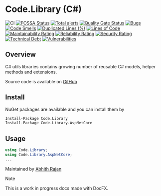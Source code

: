 # Code.Library (C#)

![CI](https://github.com/Abhith/Code.Library/workflows/CI/badge.svg)
[![FOSSA Status](https://app.fossa.io/api/projects/git%2Bgithub.com%2FAbhith%2FCode.Library.svg?type=shield)](https://app.fossa.io/projects/git%2Bgithub.com%2FAbhith%2FCode.Library?ref=badge_shield)
[![Total alerts](https://img.shields.io/lgtm/alerts/g/Abhith/Code.Library.svg?logo=lgtm&logoWidth=18)](https://lgtm.com/projects/g/Abhith/Code.Library/alerts/)
[![Quality Gate Status](https://sonarcloud.io/api/project_badges/measure?project=Abhith_Code.Library&metric=alert_status)](https://sonarcloud.io/dashboard?id=Abhith_Code.Library)
[![Bugs](https://sonarcloud.io/api/project_badges/measure?project=Abhith_Code.Library&metric=bugs)](https://sonarcloud.io/dashboard?id=Abhith_Code.Library)
[![Code Smells](https://sonarcloud.io/api/project_badges/measure?project=Abhith_Code.Library&metric=code_smells)](https://sonarcloud.io/dashboard?id=Abhith_Code.Library)
[![Duplicated Lines (%)](https://sonarcloud.io/api/project_badges/measure?project=Abhith_Code.Library&metric=duplicated_lines_density)](https://sonarcloud.io/dashboard?id=Abhith_Code.Library)
[![Lines of Code](https://sonarcloud.io/api/project_badges/measure?project=Abhith_Code.Library&metric=ncloc)](https://sonarcloud.io/dashboard?id=Abhith_Code.Library)
[![Maintainability Rating](https://sonarcloud.io/api/project_badges/measure?project=Abhith_Code.Library&metric=sqale_rating)](https://sonarcloud.io/dashboard?id=Abhith_Code.Library)
[![Reliability Rating](https://sonarcloud.io/api/project_badges/measure?project=Abhith_Code.Library&metric=reliability_rating)](https://sonarcloud.io/dashboard?id=Abhith_Code.Library)
[![Security Rating](https://sonarcloud.io/api/project_badges/measure?project=Abhith_Code.Library&metric=security_rating)](https://sonarcloud.io/dashboard?id=Abhith_Code.Library)
[![Technical Debt](https://sonarcloud.io/api/project_badges/measure?project=Abhith_Code.Library&metric=sqale_index)](https://sonarcloud.io/dashboard?id=Abhith_Code.Library)
[![Vulnerabilities](https://sonarcloud.io/api/project_badges/measure?project=Abhith_Code.Library&metric=vulnerabilities)](https://sonarcloud.io/dashboard?id=Abhith_Code.Library)

## Overview

C# utils libraries contains growing number of reusable C# models, helper methods and extensions.

Source code is available on [GitHub](https://github.com/Abhith/Code.Library)

## Install

NuGet packages are available and you can install them by

```bash
Install-Package Code.Library
Install-Package Code.Library.AspNetCore
```

## Usage

```cs
using Code.Library;
using Code.Library.AspNetCore;
...
```

Maintained by [Abhith Rajan](https://www.abhith.net)

> [!NOTE]
> This is a work in progress docs made with DocFX.
